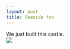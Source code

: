 ```yaml
--- 
layout: post
title: Seaside fun
---
```

We just built this castle.<br />![](http://roysworld.co.uk/media/mms1093097522.jpg)<br />
